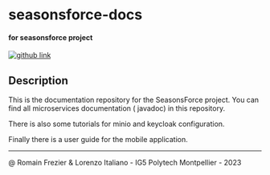 # seasonsforce-docs

#### for seasonsforce project

<a target="_blank" href="https://github.com/lorenzo-italiano/Seasonsforce">
  <img alt="github link" src="https://img.shields.io/badge/SEASONFORCE-global-green?logo=github&style=for-the-badge">
</a>

## Description

This is the documentation repository for the SeasonsForce project. You can find all microservices documentation (
javadoc) in this repository.

There is also some tutorials for minio and keycloak configuration.

Finally there is a user guide for the mobile application.

---

@ Romain Frezier & Lorenzo Italiano - IG5 Polytech Montpellier - 2023